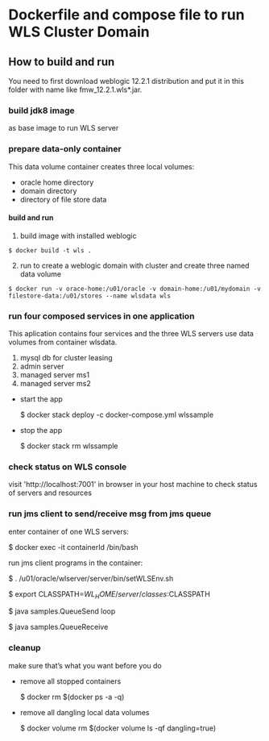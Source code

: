 
Dockerfile and compose file to run WLS Cluster Domain
================================

## How to build and run

You need to first download weblogic 12.2.1 distribution and put it in this folder with name like fmw_12.2.1.wls*.jar.

### build jdk8 image 
as base image to run WLS server

### prepare data-only container 
This data volume container creates three local volumes: 
 * oracle home directory
 * domain directory
 * directory of file store data

#### build and run
  1. build image with installed weblogic
   
    $ docker build -t wls .
   
  2. run to create a weblogic domain with cluster and create three named data volume
    
    $ docker run -v orace-home:/u01/oracle -v domain-home:/u01/mydomain -v filestore-data:/u01/stores --name wlsdata wls

### run four composed services in one application
This aplication contains four services and the three WLS servers use data volumes from container wlsdata.
  1. mysql db for cluster leasing
  2. admin server
  3. managed server ms1
  4. managed server ms2

* start the app

    $ docker stack deploy -c docker-compose.yml wlssample

* stop the app

    $ docker stack rm wlssample

### check status on WLS console
visit 'http://localhost:7001' in browser in your host machine to check status of servers and resources

### run jms client to send/receive msg from jms queue
enter container of one WLS servers:

  $ docker exec -it containerId /bin/bash
  
run jms client programs in the container: 

  $ . /u01/oracle/wlserver/server/bin/setWLSEnv.sh
  
  $ export CLASSPATH=$WL_HOME/server/classes:$CLASSPATH
  
  $ java samples.QueueSend loop
  
  $ java samples.QueueReceive

### cleanup
make sure that’s what you want before you do

* remove all stopped containers

  $ docker rm $(docker ps -a -q)

* remove all dangling local data volumes
  
  $ docker volume rm $(docker volume ls -qf dangling=true)
